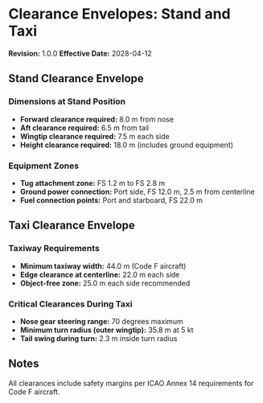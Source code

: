 # Clearance Envelopes: Stand and Taxi
**Revision:** 1.0.0
**Effective Date:** 2028-04-12

## Stand Clearance Envelope

### Dimensions at Stand Position
- **Forward clearance required:** 8.0 m from nose
- **Aft clearance required:** 6.5 m from tail
- **Wingtip clearance required:** 7.5 m each side
- **Height clearance required:** 18.0 m (includes ground equipment)

### Equipment Zones
- **Tug attachment zone:** FS 1.2 m to FS 2.8 m
- **Ground power connection:** Port side, FS 12.0 m, 2.5 m from centerline
- **Fuel connection points:** Port and starboard, FS 22.0 m

## Taxi Clearance Envelope

### Taxiway Requirements
- **Minimum taxiway width:** 44.0 m (Code F aircraft)
- **Edge clearance at centerline:** 22.0 m each side
- **Object-free zone:** 25.0 m each side recommended

### Critical Clearances During Taxi
- **Nose gear steering range:** 70 degrees maximum
- **Minimum turn radius (outer wingtip):** 35.8 m at 5 kt
- **Tail swing during turn:** 2.3 m inside turn radius

## Notes
All clearances include safety margins per ICAO Annex 14 requirements for Code F aircraft.
